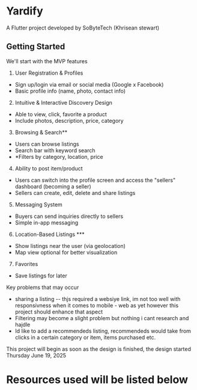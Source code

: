 # Yardify

A Flutter project developed by SoByteTech (Khrisean stewart)

## Getting Started

We'll start with the MVP features

1. User Registration & Profiles
- Sign up/login via email or social media (Google x Facebook) 
- Basic profile info (name, photo, contact info)

2. Intuitive & Interactive Discovery Design
- Able to view, click, favorite a product
- Include photos, description, price, category

3. Browsing & Search**
- Users can browse listings
- Search bar with keyword search
- *Filters by category, location, price

4. Ability to post item/product
- Users can switch into the profile screen and access the "sellers" dashboard (becoming a seller)
- Sellers can create, edit, delete and share listings

5. Messaging System
- Buyers can send inquiries directly to sellers
- Simple in-app messaging

6. Location-Based Listings ***
- Show listings near the user (via geolocation)
- Map view optional for better visualization

7. Favorites
- Save listings for later

Key problems that may occur
- sharing a listing
-- thjs required a websiye link, im not too well with responsivness when it comes to mobile - web as yet however this project should enhance that aspect
- Filtering may become a slight problem but nothing i cant research and hajdle
- Id like to add a recommendeds listing, recommendeds would take from clicks in a certain category or item, items purchased etc.

This project will begin as soon as the design is finished, the design started Thursday June 19, 2025

Resources used will be listed below
========================================